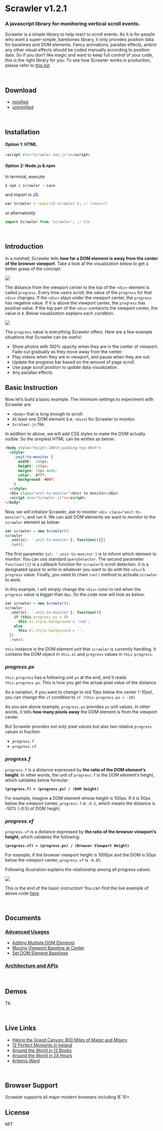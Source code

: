 # Scrawler v1.2.1

### A javascript library for monitoring vertical scroll events.

Scrawler is a simple library to help react to scroll events. As it is for people who want a super-simple, barebones library, it only provides position data for baselines and DOM elements. Fancy animations, parallax effects, and/or any other visual effects should be coded manually according to position data. So if you don’t like magic and want to keep full control of your code, this is the right library for you. To see how Scrawler works in production, please refer to [this list](#live-links).

<br>

## Download

- [minified](https://raw.githubusercontent.com/cy-park/Scrawler/master/dist/Scrawler.min.js)
- [unminified](https://raw.githubusercontent.com/cy-park/Scrawler/master/dist/Scrawler.js)

<br>

## Installation

#### Option 1: HTML

```html
<script src="Scrawler.min.js"></script>
```

#### Option 2: Node.js & npm

In terminal, execute:

```shell
$ npm i scrawler --save
```

and import in JS:

```js
var Scrawler = require('scrawler'); // CommonJS
```

or alternatively:

```js
import Scrawler from 'scrawler'; // ES6
```

<br>

## Introduction

In a nutshell, Scrawler tells **how far a DOM element is away from the center of the browser viewport**. Take a look at the visualization below to get a better grasp of the concept.

![](https://raw.githubusercontent.com/cy-park/Scrawler/master/docs/assets/what_scrawler_tells.png)

The distance from the viewport center to the top of the `<div>` element is called `progress`. Every time users scroll, the value of the `progress` for that `<div>` changes. If the `<div>` stays under the viewport center, the `progress` has negative value. If it is above the viewport center, the `progress` has positive value. If the top part of the `<div>` contancts the viewport center, the value is `0`. Below visualization explains each condition.

![](https://raw.githubusercontent.com/cy-park/Scrawler/master/docs/assets/progress_values.png)

The `progress` value is everything Scrawler offers. Here are a few example situations that Scrawler can be useful:

- Show photos with 100% opacity when they are in the center of viewport. Fade out gradually as they move away from the center. 
- Play videos when they are in viewport, and pause when they are out.
- Update the progress bar based on the amount of page scroll.
- Use page scroll position to update data visualization.
- Any parallax effects.

## Basic Instruction

Now let’s build a basic example. The minimum settings to experiment with Scrawler are:

- `<body>` that is long enough to scroll.
- At least one DOM element (i.e. `<div>`) for Scrawler to monitor.
- `Scralwer.js` file.

In addition to above, we will add CSS styles to make the DOM actually visible. So the simplest HTML can be written as below:

```html
<body style="height:200vh;padding-top:80vh">
  <style>
    .unit-to-monitor {
      width:  100px;
      height: 100px;
      margin: 20px auto;
      color:  #fff;
      background: #00f;
    }
  </style>
  <div class="unit-to-monitor">Unit to monitor</div>
  <script src="Scrawler.js"></script>
</body>
```

Now, we will initialize Scrawler, ask to monitor `<div class="unit-to-monitor">`, and run it. We can add DOM elements we want to monitor to the `scrawler` element as below:

```js
var scrawler = new Scrawler();
scrawler
  .add({el: '.unit-to-monitor'}, function(){})
  .run();
```

The first parameter `{el: '.unit-to-monitor'}` is to inform which element to monitor. You can use standard `querySelector`. The second parameter `function(){}` is a callback function for `scrawler`’s scroll detection. It is a designated space to write in whatever you want to do with the `<div>`’s `progress` value. Finally, you need to chain `run()` method to activate `scrawler` to work.

In this example, I will simply change the `<div>` color to red when the `progress` value is bigger than `0px`. So the code now will look as below:

```js
var scrawler = new Scrawler();
scrawler
  .add({el: '.unit-to-monitor'}, function(){
    if (this.progress.px > 0)
      this.el.style.background = 'red';
    else
      this.el.style.background = '';
  })
  .run();
```

`this` instance is the DOM element unit that `scrawler` is currently handling. It contains the DOM object in `this.el` and `progress` values in `this.progress`.

### _progress.px_

`this.progress` has a following unit `px` at the end, and it reads `this.progress.px`. This is how you get the actual pixel value of the distance.

As a variation, if you want to change to red 10px below the center (-10px), you can change the `if` condition to `if (this.progress.px > -10)`.

As you see above example, `progress.px` provides `px` unit values. In other words, it tells **how many pixels away** the DOM element is from the viewport center.

But Scrawler provides not only pixel values but also two relative `progress` values in fraction:

- `progress.f`
- `progress.vf`

### _progress.f_

`progress.f` is a distance expressed by **the ratio of the DOM element’s height**. In other words, the unit of `progress.f` is the DOM element’s height, which validates below formular:

**`(progress.f) = (progress.px) / (DOM height)`**

For example, imagine a DOM element whose height is 100px. If it is 50px below the viewport center, `progress.f` is `-0.5`, which means the distance is -50% (-0.5) of DOM height.

### _progress.vf_

`progress.vf` is a distance expressed by **the ratio of the browser viewport’s height**, which validates the following:

**`(progress.vf) = (progress.px) / (Browser Viewport Height)`**

For example, if the browser viewport height is 1000px and the DOM is 50px below the viewport center, `progress.vf` is `-0.05`.

Following illustration explains the relationship among all progress values.

![](https://raw.githubusercontent.com/cy-park/Scrawler/master/docs/assets/progress_all.png)

This is the end of the basic instruction! You can find the live example of above code [here](https://codepen.io/cypark/pen/GEpjKx).

<br>

## Documents

### [Advanced Usages](https://github.com/cy-park/Scrawler/blob/master/docs/ADVANCED.md)

- [Adding Multiple DOM Elements](https://github.com/cy-park/Scrawler/blob/master/docs/ADVANCED.md)
- [Moving Viewport Baseline at Center](https://github.com/cy-park/Scrawler/blob/master/docs/ADVANCED.md)
- [Set DOM Element Baselines](https://github.com/cy-park/Scrawler/blob/master/docs/ADVANCED.md)

### [Architecture and APIs](https://github.com/cy-park/Scrawler/blob/master/docs/API.md)

<br>

## Demos

TK

<br>

## Live Links

- [Hiking the Grand Canyon: 800 Miles of Magic and Misery](http://www.nationalgeographic.com/adventure/2016/11/grand-canyon-national-parks-interactive-map/)
- [12 Perfect Moments in Ireland](http://www.nationalgeographic.com/travel/destinations/europe/ireland/12-perfect-moments-places-destinations/)
- [Around the World in 12 Books](http://www.nationalgeographic.com/travel/features/12-books-read-around-world/)
- [Around the World in 24 Hours](http://www.nationalgeographic.com/travel/features/around-the-world-in-24-hours/)
- [Artemis Ward](http://artemisward.com/)

<br>

## Browser Support

Scrawler supports all major modern browsers including IE 10+.

## License

MIT

